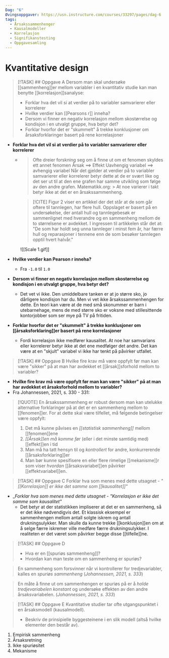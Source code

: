 ```yaml
---
Dag: "6"
Øvingsoppgaver: https://usn.instructure.com/courses/33297/pages/dag-6
tags:
  - Årsakssammenhenger
  - Kausalmodeller
  - Korrelasjon
  - Signifikanstesting
  - Oppgavesamling
---
```

# Kvantitative design
>[!TASK] ## Oppgave A
>Dersom man skal undersøke [[sammenheng]]er mellom variabler i en kvantitativ studie kan man benytte [[korrelasjon]]sanalyse:
>- Forklar hva det vil si at verdier på to variabler samvarierer eller korrelerer
>- Hvilke verdier kan [[Pearsons r]] inneha?
>- Dersom vi finner en negativ korrelasjon mellom skostørrelse og kondisjon i en utvalgt gruppe, hva betyr det?
>- Forklar hvorfor det er "skummelt" å trekke konklusjoner om årsaksforklaringer basert på rene korrelasjoner

- __Forklar hva det vil si at verdier på to variabler samvarierer eller korrelerer__
	- > Ofte dreier forskning seg om å finne ut om et fenomen skyldes ett annet fenomen
	  Årsak ==> Effekt
	  Uavhengig variabel ==> avhengig variabel
	  Når det gjelder at verdier på to variabler samvarierer eller korrelerer betyr dette at de er svært like og det ser ut til at den ene grafen har samme utvikling som følge av den andre grafen. Matematikk.org: > At noe varierer i takt betyr ikke at det er en årsakssammenheng.
	  
	  >[!CITE] Figur 2 viser en artikkel der det står at de som går oftere til tannlegen, har flere hull. Oppslaget er basert på en undersøkelse, der antall hull og tannlegebesøk er sammenlignet med hverandre og en sammenheng mellom de to størrelsene er avdekket. I ingressen til artikkelen står det at: "De som har holdt seg unna tannleger i minst fem år, har færre hull og reparasjoner i tennene enn de som besøker tannlegen opptil hvert halvår."
  
		![[Scale 1.gif]]


	  
- __Hvilke verdier kan Pearson r inneha?__
	- Fra `-1.0` til `1.0`
- __Dersom vi finner en negativ korrelasjon mellom skostørrelse og kondisjon i en utvalgt gruppe, hva betyr det?__
	- Det vet vi ikke. Den umiddelbare tanken er at jo større sko, jo dårligere kondisjon har du. Men vi vet ikke årsakssammenhengen for dette. En teori kan være at de med små skonummer er barn i utebarnehage, mens de med større sko er voksne med stillesittende kontorjobber som ser mye på TV på fritiden. 
- __Forklar hvorfor det er "skummelt" å trekke konklusjoner om [[årsaksforklaring]]er basert på rene korrelasjoner__
	- Fordi korrelasjon ikke medfører kausalitet. At noe har samvarians eller korrelerer betyr ikke at det ene medfølger det andre. Det kan være at en "skjult" variabel vi ikke har tenkt på påvirker utfallet.


>[!TASK] ## Oppgave B
>Hvilke fire krav må være oppfylt før man kan være "sikker" på at man har avdekket et [[årsak]]sforhold mellom to variabler?

- __Hvilke fire krav må være oppfylt før man kan være "sikker" på at man har avdekket et årsaksforhold mellom to variabler?__
- Fra Johannessen, 2021, s. 330 - 331:
>[!QUOTE] En årsakssammenheng er robust dersom man kan utelukke alternative forklaringer på at det er en sammenheng mellom to [[fenomen]]er. For at dette skal være tilfellet, må følgende betingelser være oppfylt:
>1. Det må kunne påvises en _[[statistisk sammenheng]]_ mellom [[fenomen]]ene
>2. _[[Årsak]]en må komme før_ (eller i det minste samtidig med) [[effekt]]en i tid
>3. Man må ha tatt hensyn til og _kontrollert_ for andre, konkurrerende [[årsaksforklaring]]er
>4. Man bør kunne spesifisere en eller flere rimelige [[mekanisme]]r som viser _hvordan_ [[årsaksvariabel]]en påvirker [[effektvariabel]]en.


>[!TASK] ## Oppgave C
>Forklar hva som menes med dette utsagnet - _"[[Korrelasjon]] er ikke det samme som [[kausalitet]]"_

- __Forklar hva som menes med dette utsagnet - "_Korrelasjon er ikke det samme som kausalitet"__
	- Det betyr at der statistikken impliserer at det er en sammenheng, så er det ikke nødvendigvis det. Et klassisk eksempel er sammenhengen mellom antall solgte iskrem og antall drukningsulykker. Man skulle da kunne trekke [[konklusjon]]en om at å selge færre iskremer ville medføre færre drukningsulykker. I realiteten er det været som påvirker begge disse [[tilfelle]]ne. 

>[!TASK] ## Oppgave D
>- Hva er en [[spuriøs sammenheng]]?
>- Hvordan kan man teste om en sammenheng er spuriøs?

> En sammenheng som forsvinner når vi kontrollerer for tredjevariabler, kalles en _spuriøs sammenheng_ (_Johannessen, 2021, s. 333_)

> En måte å finne ut om sammenhengen er spuriøs på er å _holde tredjevariabelen konstant_ og undersøke effekten av den andre årsaksvariabelen. (_Johannessen, 2021, s. 333_)


>[!TASK] ## Oppgave E
>Kvantitative studier tar ofte utgangspunktet i en årsaksmodell (kausalmodell).
>- Beskriv de prinsipielle byggesteinene i en slik modell (altså hvilke elementer den består av).

1. Empirisk sammenheng
2. Årsaksretning
3. Ikke spuriøsitet
4. Mekanisme



